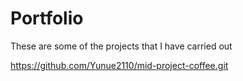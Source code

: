 # Portfolio
These are some of the projects that I have carried out






https://github.com/Yunue2110/mid-project-coffee.git
